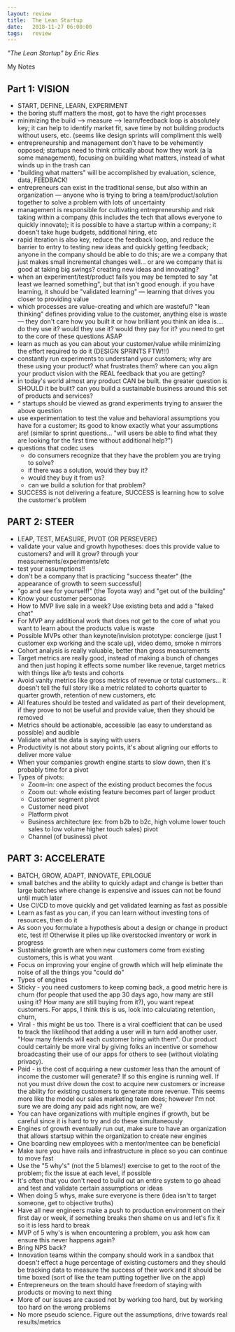 ```yaml
---
layout: review
title:  The Lean Startup
date:   2018-11-27 06:00:00
tags:   review
---
```


_"The Lean Startup" by Eric Ries_

My Notes

## Part 1: VISION

- START, DEFINE, LEARN, EXPERIMENT
- the boring stuff matters the most, got to have the right processes
- minimizing the build --> measure --> learn/feedback loop is absolutely key; it can help to identify market fit, save time by not building products without users, etc. (seems like design sprints will compliment this well)
- entrepreneurship and management don't have to be vehemently opposed; startups need to think critically about how they work (a la some management), focusing on building what matters, instead of what winds up in the trash can
- "building what matters" will be accomplished by evaluation, science, data, FEEDBACK!
- entrepreneurs can exist in the traditional sense, but also within an organization — anyone who is trying to bring a team/product/solution together to solve a problem with lots of uncertainty
- management is responsible for cultivating entrepreneurship and risk taking within a company (this includes the tech that allows everyone to quickly innovate); it is possible to have a startup within a company; it doesn't take huge budgets, additional hiring, etc
- rapid iteration is also key, reduce the feedback loop, and reduce the barrier to entry to testing new ideas and quickly getting feedback; anyone in the company should be able to do this; are we a company that just makes small incremental changes well... or are we company that is good at taking big swings? creating new ideas and innovating?
- when an experiment/test/product fails you may be tempted to say "at least we learned something", but that isn't good enough. if you have learning, it should be "validated learning" — learning that drives you closer to providing value
- which processes are value-creating and which are wasteful? "lean thinking" defines providing value to the customer, anything else is waste — they don't care how you built it or how brilliant you think an idea is.... do they use it? would they use it? would they pay for it? you need to get to the core of these questions ASAP
- learn as much as you can about your customer/value while minimizing the effort required to do it (DESIGN SPRINTS FTW!!!)
- constantly run experiments to understand your customers; why are these using your product? what frustrates them? where can you align your product vision with the REAL feedback that you are getting?
- in today's world almost any product CAN be built. the greater question is SHOULD it be built? can you build a sustainable business around this set of products and services?
- ^ startups should be viewed as grand experiments trying to answer the above question
- use experimentation to test the value and behavioral assumptions you have for a customer; its good to know exactly what your assumptions are! (similar to sprint questions... "will users be able to find what they are looking for the first time without additional help?")
- questions that codec uses
    - do consumers recognize that they have the problem you are trying to solve?
    - if there was a solution, would they buy it?
    - would they buy it from us?
    - can we build a solution for that problem?
- SUCCESS is not delivering a feature, SUCCESS is learning how to solve the customer's problem

## PART 2: STEER

- LEAP, TEST, MEASURE, PIVOT (OR PERSEVERE)
- validate your value and growth hypotheses: does this provide value to customers? and will it grow? through your measurements/experiments/etc
- test your assumptions!!
- don't be a company that is practicing "success theater" (the appearance of growth to seem successful)
- "go and see for yourself!" (the Toyota way) and "get out of the building"
- Know your customer personas
- How to MVP live sale in a week? Use existing beta and add a "faked chat"
- For MVP any additional work that does not get to the core of what you want to learn about the products value is waste
- Possible MVPs other than keynote/invision prototype: concierge (just 1 customer exp working and the scale up), video demo, smoke n mirrors
- Cohort analysis is really valuable, better than gross measurements
- Target metrics are really good, instead of making a bunch of changes and then just hoping it effects some number like revenue, target metrics with things like a/b tests and cohorts
- Avoid vanity metrics like gross metrics of revenue or total customers... it doesn't tell the full story like a metric related to cohorts quarter to quarter growth, retention of new customers, etc
- All features should be tested and validated as part of their development, if they prove to not be useful and provide value, then they should be removed
- Metrics should be actionable, accessible (as easy to understand as possible) and audible
- Validate what the data is saying with users
- Productivity is not about story points, it's about aligning our efforts to deliver more value
- When your companies growth engine starts to slow down, then it's probably time for a pivot
- Types of pivots:
    - Zoom-in: one aspect of the existing product becomes the focus
    - Zoom out: whole existing feature becomes part of larger product
    - Customer segment pivot
    - Customer need pivot
    - Platform pivot
    - Business architecture (ex: from b2b to b2c, high volume lower touch sales to low volume higher touch sales) pivot
    - Channel (of business) pivot

## PART 3: ACCELERATE

- BATCH, GROW, ADAPT, INNOVATE, EPILOGUE
- small batches and the ability to quickly adapt and change is better than large batches where change is expensive and issues can not be found until much later
- Use CI/CD to move quickly and get validated learning as fast as possible
- Learn as fast as you can, if you can learn without investing tons of resources, then do it
- As soon you formulate a hypothesis about a design or change in product etc, test it! Otherwise it piles up like overstocked inventory or work in progress
- Sustainable growth are when new customers come from existing customers, this is what you want
- Focus on improving your engine of growth which will help eliminate the noise of all the things you "could do"
- Types of engines
-   Sticky - you need customers to keep coming back, a good metric here is churn (for people that used the app 30 days ago, how many are still using it? How many are still buying from it?), you want repeat customers. For apps, I think this is us, look into calculating retention, churn,
- Viral - this might be us too. There is a viral coefficient that can be used to track the likelihood that adding a user will in turn add another user. "How many friends will each customer bring with them". Our product could certainly be more viral by giving folks an incentive or somehow broadcasting their use of our apps for others to see (without violating privacy).
- Paid - is the cost of acquiring a new customer less than the amount of income the customer will generate? If so this engine is running well. If not you must drive down the cost to acquire new customers or increase the ability for existing customers to generate more revenue. This seems more like the model our sales marketing team does; however I'm not sure we are doing any paid ads right now, are we?
- You can have organizations with multiple engines if growth, but be careful since it is hard to try and do these simultaneously
- Engines of growth eventually run out, make sure to have an organization that allows startsup within the organization to create new engines
- One boarding new employees with a mentor/mentee can be beneficial
- Make sure you have rails and infrastructure in place so you can continue to move fast
- Use the "5 why's" (not the 5 blames!) exercise to get to the root of the problem; fix the issue at each level, if possible
- It's often that you don't need to build out an entire system to go ahead and test and validate certain assumptions or ideas
- When doing 5 whys, make sure everyone is there (idea isn't to target someone, get to objective truths)
- Have all new engineers make a push to production environment on their first day or week, if something breaks then shame on us and let's fix it so it is less hard to break
- MVP of 5 why's is when encountering a problem, you ask how can ensure this never happens again?
- Bring NPS back?
- Innovation teams within the company should work in a sandbox that doesn't effect a huge percentage of existing customers and they should be tracking data to measure the success of their work and it should be time boxed (sort of like the team putting together live on the app)
- Entrepreneurs on the team should have freedom of staying with products or moving to next thing
- More of our issues are caused not by working too hard, but by working too hard on the wrong problems
- No more pseudo science. Figure out the assumptions, drive towards real results/metrics
